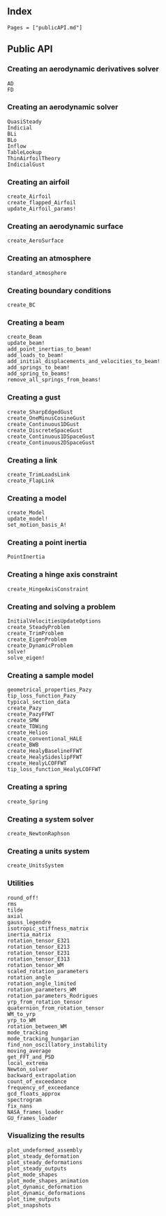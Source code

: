 ## Index

```@index
Pages = ["publicAPI.md"]
```

## Public API

### Creating an aerodynamic derivatives solver
```@docs
AD
FD
```

### Creating an aerodynamic solver
```@docs
QuasiSteady
Indicial
BLi
BLo
Inflow
TableLookup
ThinAirfoilTheory
IndicialGust
```

### Creating an airfoil
```@docs
create_Airfoil
create_flapped_Airfoil
update_Airfoil_params!
```

### Creating an aerodynamic surface
```@docs
create_AeroSurface
```

### Creating an atmosphere
```@docs
standard_atmosphere
```

### Creating boundary conditions
```@docs
create_BC
```

### Creating a beam
```@docs
create_Beam
update_beam!
add_point_inertias_to_beam!
add_loads_to_beam!
add_initial_displacements_and_velocities_to_beam!
add_springs_to_beam!
add_spring_to_beams!
remove_all_springs_from_beams!
```

### Creating a gust
```@docs
create_SharpEdgedGust
create_OneMinusCosineGust
create_Continuous1DGust
create_DiscreteSpaceGust
create_Continuous1DSpaceGust
create_Continuous2DSpaceGust
```

### Creating a link
```@docs
create_TrimLoadsLink
create_FlapLink
```

### Creating a model
```@docs
create_Model
update_model!
set_motion_basis_A!
```

### Creating a point inertia
```@docs
PointInertia
```

### Creating a hinge axis constraint
```@docs
create_HingeAxisConstraint
```

### Creating and solving a problem
```@docs
InitialVelocitiesUpdateOptions
create_SteadyProblem
create_TrimProblem
create_EigenProblem
create_DynamicProblem
solve!
solve_eigen!
```

### Creating a sample model
```@docs
geometrical_properties_Pazy
tip_loss_function_Pazy
typical_section_data
create_Pazy
create_PazyFFWT
create_SMW
create_TDWing
create_Helios
create_conventional_HALE
create_BWB
create_HealyBaselineFFWT
create_HealySideslipFFWT
create_HealyLCOFFWT
tip_loss_function_HealyLCOFFWT
```

### Creating a spring
```@docs
create_Spring
```

### Creating a system solver
```@docs
create_NewtonRaphson
```

### Creating a units system
```@docs
create_UnitsSystem
```

### Utilities
```@docs
round_off!
rms
tilde
axial
gauss_legendre
isotropic_stiffness_matrix
inertia_matrix
rotation_tensor_E321
rotation_tensor_E213
rotation_tensor_E231
rotation_tensor_E313
rotation_tensor_WM
scaled_rotation_parameters
rotation_angle
rotation_angle_limited
rotation_parameters_WM
rotation_parameters_Rodrigues
yrp_from_rotation_tensor
quaternion_from_rotation_tensor
WM_to_yrp
yrp_to_WM
rotation_between_WM
mode_tracking
mode_tracking_hungarian
find_non_oscillatory_instability
moving_average
get_FFT_and_PSD
local_extrema
Newton_solver
backward_extrapolation
count_of_exceedance
frequency_of_exceedance
gcd_floats_approx
spectrogram
fix_nans
NASA_frames_loader
GU_frames_loader
```

### Visualizing the results
```@docs
plot_undeformed_assembly
plot_steady_deformation
plot_steady_deformations
plot_steady_outputs
plot_mode_shapes
plot_mode_shapes_animation
plot_dynamic_deformation
plot_dynamic_deformations
plot_time_outputs
plot_snapshots
```